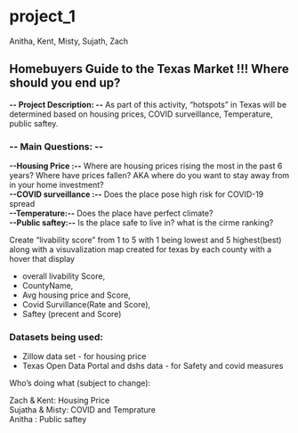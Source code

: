 # project_1
Anitha, Kent, Misty, Sujath, Zach

## Homebuyers Guide to the Texas Market !!! Where should you end up? <br>

**-- Project Description: --** As part of this activity, “hotspots” in Texas will be determined based on housing prices, COVID surveillance, Temperature, public saftey.

### **-- Main Questions: --**

**--Housing Price :--** Where are housing prices rising the most in the past 6 years? Where have prices fallen? AKA where do you want to stay away from in your home investment?<br>
**--COVID surveillance :--** Does the place pose high risk for COVID-19 spread<br>
**--Temperature:--** Does the place have perfect climate?<br>
**--Public saftey:--** Is the place safe to live in? what is the cirme ranking?<br>

Create “livability score” from 1 to 5 with 1 being lowest and 5 highest(best) along with a  visuvalization map created for texas by each county with a hover that display 
  * overall livability Score,
  * CountyName, 
  * Avg housing price and Score, 
  * Covid Survillance(Rate and Score), 
  * Saftey (precent and Score)

### Datasets being used:
  * Zillow data set - for housing price
  * Texas Open Data Portal and dshs data - for Safety and covid measures

Who’s doing what (subject to change):<br>

Zach & Kent: Housing Price<br>
Sujatha & Misty: COVID and Temprature <br>
Anitha : Public saftey<br>
